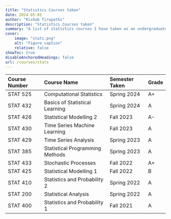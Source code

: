 ```yaml
---
title: "Statistics Courses taken"
date: 2024-05-01
author: "Rishab Tirupathi"
description: "Statistics Courses taken" 
summary: "A list of statistics courses I have taken as an undergraduate and graduate student." 
cover:
    image: "stats.png"
    alt: "Figure caption"
    relative: false
showToc: true
disableAnchoredHeadings: false
url: /courses/stats
---
```

| Course Number | Course Name | Semester Taken | Grade |
| :-------------| :----------| :-------------| :------|
| STAT 525      | Computational Statistics| Spring 2024| A+ |
| STAT 432      | Basics of Statistical Learning| Spring 2024| A |
| STAT 426      | Statistical Modelling 2| Fall 2023| A-|
| STAT 430      | Time Series Machine Learning | Fall 2023| A|
| STAT 429      | Time Series Analysis| Spring 2023| A|
| STAT 385      | Statistical Programming Methods| Spring 2023| A|
| STAT 433      | Stochastic Processes| Fall 2022| A+|
| STAT 425      | Statistical Modelling 1| Fall 2022| B|
| STAT 410      | Statistics and Probability 2 | Spring 2022| A|
| STAT 200      | Statistical Analysis| Spring 2022| A|
| STAT 400      | Statistics and Probability 1 | Fall 2021| A|

